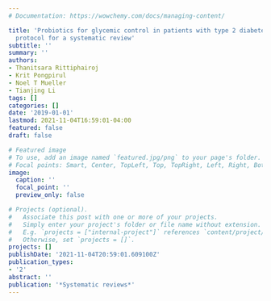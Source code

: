 ```yaml
---
# Documentation: https://wowchemy.com/docs/managing-content/

title: 'Probiotics for glycemic control in patients with type 2 diabetes mellitus:
  protocol for a systematic review'
subtitle: ''
summary: ''
authors:
- Thanitsara Rittiphairoj
- Krit Pongpirul
- Noel T Mueller
- Tianjing Li
tags: []
categories: []
date: '2019-01-01'
lastmod: 2021-11-04T16:59:01-04:00
featured: false
draft: false

# Featured image
# To use, add an image named `featured.jpg/png` to your page's folder.
# Focal points: Smart, Center, TopLeft, Top, TopRight, Left, Right, BottomLeft, Bottom, BottomRight.
image:
  caption: ''
  focal_point: ''
  preview_only: false

# Projects (optional).
#   Associate this post with one or more of your projects.
#   Simply enter your project's folder or file name without extension.
#   E.g. `projects = ["internal-project"]` references `content/project/deep-learning/index.md`.
#   Otherwise, set `projects = []`.
projects: []
publishDate: '2021-11-04T20:59:01.609100Z'
publication_types:
- '2'
abstract: ''
publication: '*Systematic reviews*'
---
```

